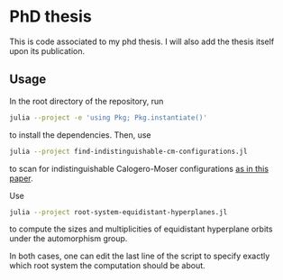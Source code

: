 # PhD thesis

This is code associated to my phd thesis. I will also add
the thesis itself upon its publication.

## Usage

In the root directory of the repository, run

```sh
julia --project -e 'using Pkg; Pkg.instantiate()'
```

to install the dependencies. Then, use

```sh
julia --project find-indistinguishable-cm-configurations.jl
```

to scan for indistinguishable Calogero-Moser configurations
[as in this paper](https://aip.scitation.org/doi/abs/10.1063/1.4705269).

Use

```sh
julia --project root-system-equidistant-hyperplanes.jl
```

to compute the sizes and multiplicities of equidistant hyperplane
orbits under the automorphism group.

In both cases, one can edit the last line of the script to specify
exactly which root system the computation should be about.

